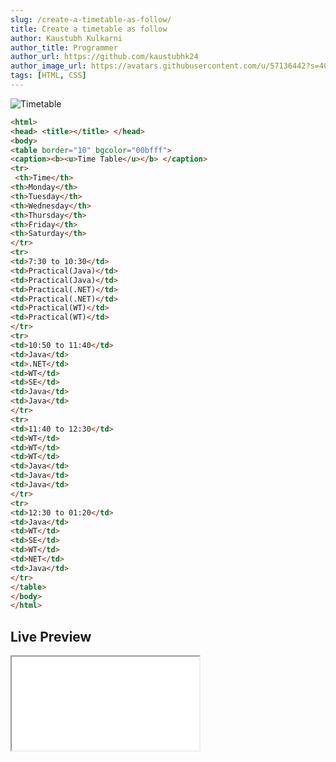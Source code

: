 ```yaml
---
slug: /create-a-timetable-as-follow/
title: Create a timetable as follow
author: Kaustubh Kulkarni
author_title: Programmer
author_url: https://github.com/kaustubhk24
author_image_url: https://avatars.githubusercontent.com/u/57136442?s=400&u=681cd0b008e087edfe707cc8583d35ed30d969a1&v=4
tags: [HTML, CSS]
---
```


![Timetable](/img/blog/html-timetable-1.png "Timetable")
```html title=timetable.html
<html>
<head> <title></title> </head>
<body>
<table border="10" bgcolor="00bfff">
<caption><b><u>Time Table</u></b> </caption>
<tr>
 <th>Time</th>
<th>Monday</th>
<th>Tuesday</th>
<th>Wednesday</th>
<th>Thursday</th>
<th>Friday</th>
<th>Saturday</th>
</tr>
<tr>
<td>7:30 to 10:30</td>
<td>Practical(Java)</td>
<td>Practical(Java)</td>
<td>Practical(.NET)</td>
<td>Practical(.NET)</td>
<td>Practical(WT)</td>
<td>Practical(WT)</td>
</tr>
<tr>
<td>10:50 to 11:40</td>
<td>Java</td>
<td>.NET</td>
<td>WT</td>
<td>SE</td>
<td>Java</td>
<td>Java</td>
</tr>
<tr>
<td>11:40 to 12:30</td>
<td>WT</td>
<td>WT</td>
<td>WT</td>
<td>Java</td>
<td>Java</td>
<td>Java</td>
</tr>
<tr>
<td>12:30 to 01:20</td>
<td>Java</td>
<td>WT</td>
<td>SE</td>
<td>WT</td>
<td>NET</td>
<td>Java</td>
</tr>
</table>
</body>
</html>
```
## Live Preview
   <iframe src="/preview/create-a-timetable-as-follow.html"  />